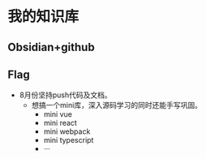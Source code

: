 # 我的知识库
## Obsidian+github
## Flag
- 8月份坚持push代码及文档。
	- 想搞一个mini库，深入源码学习的同时还能手写巩固。
		- mini vue
		- mini react
		- mini webpack
		- mini typescript
		- ···